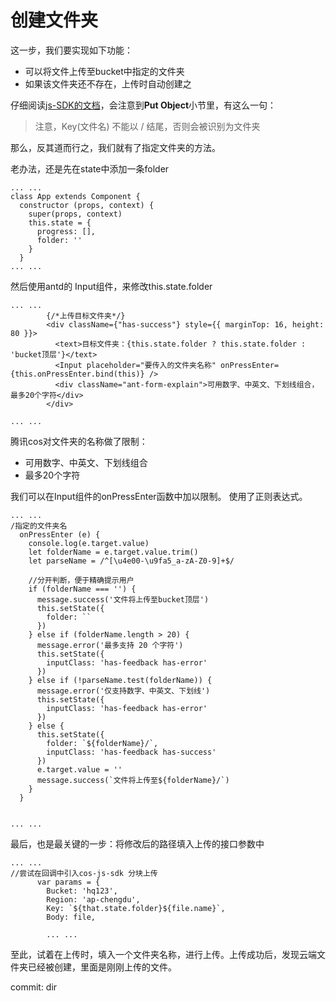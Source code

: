 # 创建文件夹

这一步，我们要实现如下功能：
* 可以将文件上传至bucket中指定的文件夹
* 如果该文件夹还不存在，上传时自动创建之

仔细阅读[js-SDK的文档](https://cloud.tencent.com/document/product/436/11459#put-object)，会注意到**Put Object**小节里，有这么一句：

> 注意，Key(文件名) 不能以 / 结尾，否则会被识别为文件夹

那么，反其道而行之，我们就有了指定文件夹的方法。

老办法，还是先在state中添加一条folder

```
... ...
class App extends Component {
  constructor (props, context) {
    super(props, context)
    this.state = {
      progress: [],
      folder: ''
    }
  }
... ...
```


然后使用antd的 Input组件，来修改this.state.folder

```
... ...
        {/*上传目标文件夹*/}
        <div className={"has-success"} style={{ marginTop: 16, height: 80 }}>
          <text>目标文件夹：{this.state.folder ? this.state.folder : 'bucket顶层'}</text>
          <Input placeholder="要传入的文件夹名称" onPressEnter={this.onPressEnter.bind(this)} />
          <div className="ant-form-explain">可用数字、中英文、下划线组合，最多20个字符</div>
        </div>

... ...
```

腾讯cos对文件夹的名称做了限制：
* 可用数字、中英文、下划线组合
* 最多20个字符

我们可以在Input组件的onPressEnter函数中加以限制。
使用了正则表达式。

```
... ...
/指定的文件夹名
  onPressEnter (e) {
    console.log(e.target.value)
    let folderName = e.target.value.trim()
    let parseName = /^[\u4e00-\u9fa5_a-zA-Z0-9]+$/

    //分开判断，便于精确提示用户
    if (folderName === '') {
      message.success('文件将上传至bucket顶层')
      this.setState({
        folder: ``
      })
    } else if (folderName.length > 20) {
      message.error('最多支持 20 个字符')
      this.setState({
        inputClass: 'has-feedback has-error'
      })
    } else if (!parseName.test(folderName)) {
      message.error('仅支持数字、中英文、下划线')
      this.setState({
        inputClass: 'has-feedback has-error'
      })
    } else {
      this.setState({
        folder: `${folderName}/`,
        inputClass: 'has-feedback has-success'
      })
      e.target.value = ''
      message.success(`文件将上传至${folderName}/`)
    }
  }


... ...
```

最后，也是最关键的一步：将修改后的路径填入上传的接口参数中
```
... ...
//尝试在回调中引入cos-js-sdk 分块上传
      var params = {
        Bucket: 'hq123',
        Region: 'ap-chengdu',
        Key: `${that.state.folder}${file.name}`,
        Body: file,

        ... ...
```

至此，试着在上传时，填入一个文件夹名称，进行上传。上传成功后，发现云端文件夹已经被创建，里面是刚刚上传的文件。

commit: dir
